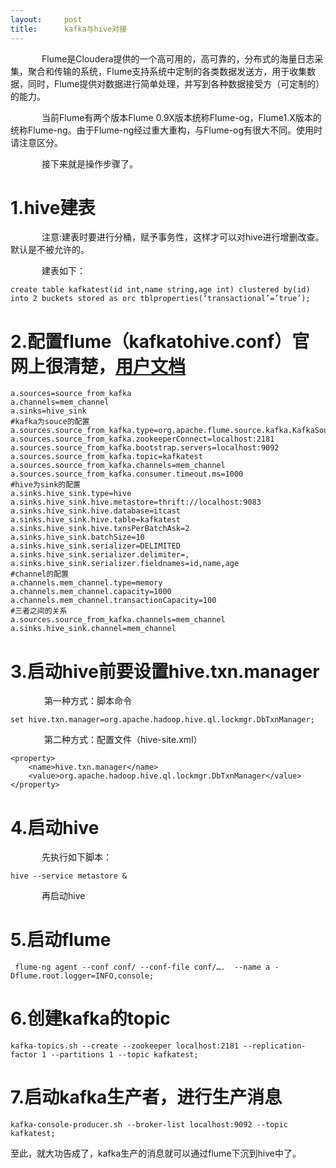 ```yaml
---
layout:     post
title:      kafka与hive对接
---
```

<div id="article_content" class="article_content clearfix csdn-tracking-statistics" data-pid="blog" data-mod="popu_307" data-dsm="post">
								            <link rel="stylesheet" href="https://csdnimg.cn/release/phoenix/template/css/ck_htmledit_views-f76675cdea.css">
						<div class="htmledit_views" id="content_views">
                <p style="text-indent:50px;">Flume是Cloudera提供的一个高可用的，高可靠的，分布式的海量日志采集，聚合和传输的系统，Flume支持系统中定制的各类数据发送方，用于收集数据，同时，Flume提供对数据进行简单处理，并写到各种数据接受方（可定制的）的能力。</p>

<p style="text-indent:50px;">当前Flume有两个版本Flume 0.9X版本统称Flume-og，Flume1.X版本的统称Flume-ng。由于Flume-ng经过重大重构，与Flume-og有很大不同。使用时请注意区分。</p>

<p style="text-indent:50px;">接下来就是操作步骤了。</p>

<h1>1.hive建表</h1>

<p style="text-indent:50px;">注意:建表时要进行分桶，赋予事务性，这样才可以对hive进行增删改查。默认是不被允许的。</p>

<p style="text-indent:50px;">建表如下：</p>

<pre class="has">
<code>create table kafkatest(id int,name string,age int) clustered by(id) into 2 buckets stored as orc tblproperties(‘transactional’=’true’);</code></pre>

<h1>2.配置flume（kafkatohive.conf）官网上很清楚，<a href="http://flume.apache.org/FlumeUserGuide.html" rel="nofollow">用户文档</a></h1>

<pre class="has">
<code>a.sources=source_from_kafka
a.channels=mem_channel
a.sinks=hive_sink
#kafka为souce的配置
a.sources.source_from_kafka.type=org.apache.flume.source.kafka.KafkaSource
a.sources.source_from_kafka.zookeeperConnect=localhost:2181
a.sources.source_from_kafka.bootstrap.servers=localhost:9092
a.sources.source_from_kafka.topic=kafkatest
a.sources.source_from_kafka.channels=mem_channel
a.sources.source_from_kafka.consumer.timeout.ms=1000
#hive为sink的配置
a.sinks.hive_sink.type=hive
a.sinks.hive_sink.hive.metastore=thrift://localhost:9083
a.sinks.hive_sink.hive.database=itcast
a.sinks.hive_sink.hive.table=kafkatest
a.sinks.hive_sink.hive.txnsPerBatchAsk=2
a.sinks.hive_sink.batchSize=10
a.sinks.hive_sink.serializer=DELIMITED
a.sinks.hive_sink.serializer.delimiter=,
a.sinks.hive_sink.serializer.fieldnames=id,name,age
#channel的配置
a.channels.mem_channel.type=memory
a.channels.mem_channel.capacity=1000
a.channels.mem_channel.transactionCapacity=100
#三者之间的关系
a.sources.source_from_kafka.channels=mem_channel
a.sinks.hive_sink.channel=mem_channel
</code></pre>

<h1>3.启动hive前要设置hive.txn.manager</h1>

<p style="text-indent:50px;"> 第一种方式：脚本命令</p>

<pre class="has">
<code>set hive.txn.manager=org.apache.hadoop.hive.ql.lockmgr.DbTxnManager;</code></pre>

<p style="text-indent:50px;"> 第二种方式：配置文件（hive-site.xml）</p>

<pre class="has">
<code>&lt;property&gt;
    &lt;name&gt;hive.txn.manager&lt;/name&gt;
    &lt;value&gt;org.apache.hadoop.hive.ql.lockmgr.DbTxnManager&lt;/value&gt;
&lt;/property&gt;
</code></pre>

<h1>4.启动hive</h1>

<p style="text-indent:50px;">先执行如下脚本：</p>

<pre class="has">
<code>hive --service metastore &amp;</code></pre>

<p style="text-indent:50px;">再启动hive</p>

<h1>5.启动flume</h1>

<pre class="has">
<code> flume-ng agent --conf conf/ --conf-file conf/….  --name a -Dflume.root.logger=INFO,console;</code></pre>

<h1>6.创建kafka的topic</h1>

<pre class="has">
<code>kafka-topics.sh --create --zookeeper localhost:2181 --replication-factor 1 --partitions 1 --topic kafkatest;</code></pre>

<h1>7.启动kafka生产者，进行生产消息</h1>

<pre class="has">
<code>kafka-console-producer.sh --broker-list localhost:9092 --topic kafkatest;</code></pre>

<p>至此，就大功告成了，kafka生产的消息就可以通过flume下沉到hive中了。</p>            </div>
                </div>
